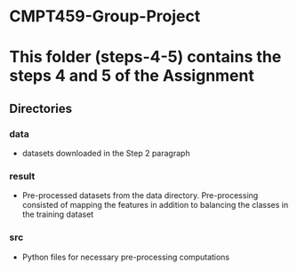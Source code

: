 # CMPT459-Group-Project

# This folder (steps-4-5) contains the steps 4 and 5 of the Assignment

## Directories

### data
- datasets downloaded in the Step 2 paragraph

### result
- Pre-processed datasets from the data directory. Pre-processing consisted of mapping the features in addition to 
  balancing the classes in the training dataset

### src 
- Python files for necessary pre-processing computations